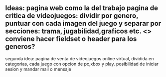 Ideas:
pagina web como la del trabajo
pagina de critica de videojuegos: dividir por genero, puntuar con cada imagen del juego y separar por secciones: trama, jugabilidad,graficos etc.
<>
conviene hacer fieldset o header para los generos?
-------------------------------------------------------
segunda idea: pagina de venta de videojuegos online virtual, dividida en categorias, cada juego con opcion de pc,xbox y play. posibilidad de iniciar sesion y mandar mail o mensaje